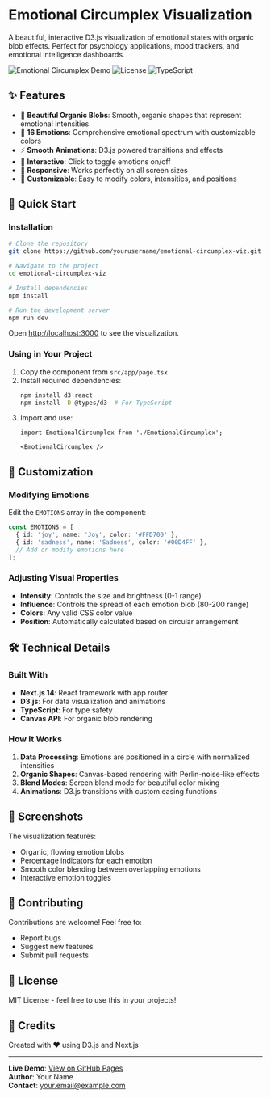 # Emotional Circumplex Visualization

A beautiful, interactive D3.js visualization of emotional states with organic blob effects. Perfect for psychology applications, mood trackers, and emotional intelligence dashboards.

![Emotional Circumplex Demo](https://img.shields.io/badge/Demo-Live-brightgreen)
![License](https://img.shields.io/badge/License-MIT-blue)
![TypeScript](https://img.shields.io/badge/TypeScript-Ready-blue)

## ✨ Features

- 🎨 **Beautiful Organic Blobs**: Smooth, organic shapes that represent emotional intensities
- 🌈 **16 Emotions**: Comprehensive emotional spectrum with customizable colors
- ⚡ **Smooth Animations**: D3.js powered transitions and effects
- 🎯 **Interactive**: Click to toggle emotions on/off
- 📱 **Responsive**: Works perfectly on all screen sizes
- 🔧 **Customizable**: Easy to modify colors, intensities, and positions

## 🚀 Quick Start

### Installation

```bash
# Clone the repository
git clone https://github.com/yourusername/emotional-circumplex-viz.git

# Navigate to the project
cd emotional-circumplex-viz

# Install dependencies
npm install

# Run the development server
npm run dev
```

Open [http://localhost:3000](http://localhost:3000) to see the visualization.

### Using in Your Project

1. Copy the component from `src/app/page.tsx`
2. Install required dependencies:
   ```bash
   npm install d3 react
   npm install -D @types/d3  # For TypeScript
   ```
3. Import and use:
   ```tsx
   import EmotionalCircumplex from './EmotionalCircumplex';
   
   <EmotionalCircumplex />
   ```

## 🎨 Customization

### Modifying Emotions

Edit the `EMOTIONS` array in the component:

```typescript
const EMOTIONS = [
  { id: 'joy', name: 'Joy', color: '#FFD700' },
  { id: 'sadness', name: 'Sadness', color: '#00D4FF' },
  // Add or modify emotions here
];
```

### Adjusting Visual Properties

- **Intensity**: Controls the size and brightness (0-1 range)
- **Influence**: Controls the spread of each emotion blob (80-200 range)
- **Colors**: Any valid CSS color value
- **Position**: Automatically calculated based on circular arrangement

## 🛠️ Technical Details

### Built With

- **Next.js 14**: React framework with app router
- **D3.js**: For data visualization and animations
- **TypeScript**: For type safety
- **Canvas API**: For organic blob rendering

### How It Works

1. **Data Processing**: Emotions are positioned in a circle with normalized intensities
2. **Organic Shapes**: Canvas-based rendering with Perlin-noise-like effects
3. **Blend Modes**: Screen blend mode for beautiful color mixing
4. **Animations**: D3.js transitions with custom easing functions

## 📸 Screenshots

The visualization features:
- Organic, flowing emotion blobs
- Percentage indicators for each emotion
- Smooth color blending between overlapping emotions
- Interactive emotion toggles

## 🤝 Contributing

Contributions are welcome! Feel free to:
- Report bugs
- Suggest new features
- Submit pull requests

## 📄 License

MIT License - feel free to use this in your projects!

## 🙏 Credits

Created with ❤️ using D3.js and Next.js

---

**Live Demo**: [View on GitHub Pages](#)  
**Author**: Your Name  
**Contact**: your.email@example.com